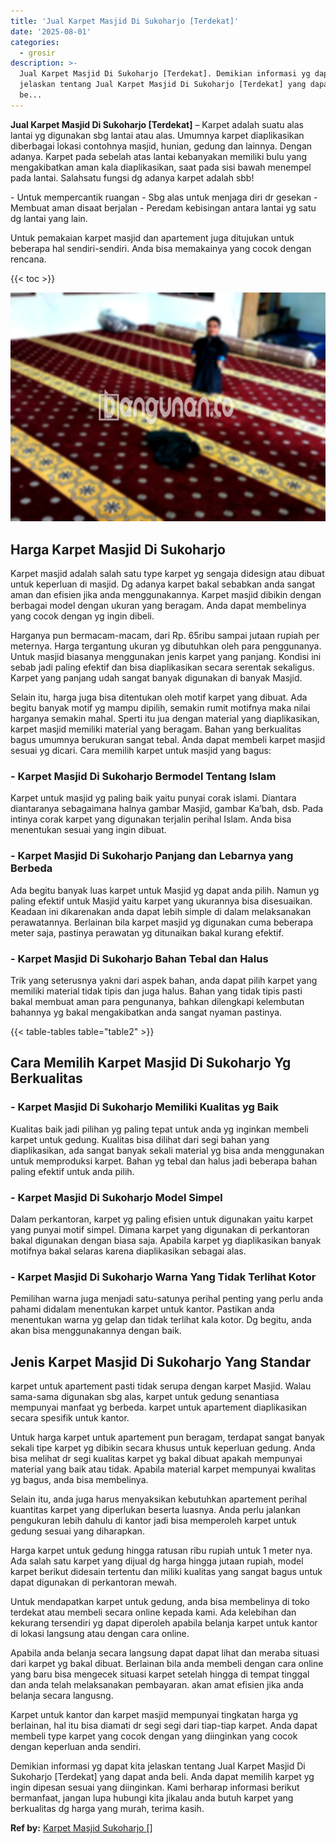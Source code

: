 ```yaml
---
title: 'Jual Karpet Masjid Di Sukoharjo [Terdekat]'
date: '2025-08-01'
categories:
  - grosir
description: >-
  Jual Karpet Masjid Di Sukoharjo [Terdekat]. Demikian informasi yg dapat kita
  jelaskan tentang Jual Karpet Masjid Di Sukoharjo [Terdekat] yang dapat anda
  be...
---
```


**Jual Karpet Masjid Di Sukoharjo \[Terdekat\]** – Karpet adalah suatu alas lantai yg digunakan sbg lantai atau alas. Umumnya karpet diaplikasikan diberbagai lokasi contohnya masjid, hunian, gedung dan lainnya. Dengan adanya. Karpet pada sebelah atas lantai kebanyakan memiliki bulu yang mengakibatkan aman kala diaplikasikan, saat pada sisi bawah menempel pada lantai. Salahsatu fungsi dg adanya karpet adalah sbb!

\- Untuk mempercantik ruangan - Sbg alas untuk menjaga diri dr gesekan - Membuat aman disaat berjalan - Peredam kebisingan antara lantai yg satu dg lantai yang lain.

Untuk pemakaian karpet masjid dan apartement juga ditujukan untuk beberapa hal sendiri-sendiri. Anda bisa memakainya yang cocok dengan rencana.

{{< toc >}}

![Jual Karpet Masjid Di Sukoharjo [Terdekat]](/images/grosir-karpet-murah-34.png)

## Harga Karpet Masjid Di Sukoharjo

Karpet masjid adalah salah satu type karpet yg sengaja didesign atau dibuat untuk keperluan di masjid. Dg adanya karpet bakal sebabkan anda sangat aman dan efisien jika anda menggunakannya. Karpet masjid dibikin dengan berbagai model dengan ukuran yang beragam. Anda dapat membelinya yang cocok dengan yg ingin dibeli.

Harganya pun bermacam-macam, dari Rp. 65ribu sampai jutaan rupiah per meternya. Harga tergantung ukuran yg dibutuhkan oleh para penggunanya. Untuk masjid biasanya menggunakan jenis karpet yang panjang. Kondisi ini sebab jadi paling efektif dan bisa diaplikasikan secara serentak sekaligus. Karpet yang panjang udah sangat banyak digunakan di banyak Masjid.

Selain itu, harga juga bisa ditentukan oleh motif karpet yang dibuat. Ada begitu banyak motif yg mampu dipilih, semakin rumit motifnya maka nilai harganya semakin mahal. Sperti itu jua dengan material yang diaplikasikan, karpet masjid memiliki material yang beragam. Bahan yang berkualitas bagus umumnya berukuran sangat tebal. Anda dapat membeli karpet masjid sesuai yg dicari. Cara memilih karpet untuk masjid yang bagus:

### \- Karpet Masjid Di Sukoharjo Bermodel Tentang Islam

Karpet untuk masjid yg paling baik yaitu punyai corak islami. Diantara diantaranya sebagaimana halnya gambar Masjid, gambar Ka’bah, dsb. Pada intinya corak karpet yang digunakan terjalin perihal Islam. Anda bisa menentukan sesuai yang ingin dibuat.

### \- Karpet Masjid Di Sukoharjo Panjang dan Lebarnya yang Berbeda

Ada begitu banyak luas karpet untuk Masjid yg dapat anda pilih. Namun yg paling efektif untuk Masjid yaitu karpet yang ukurannya bisa disesuaikan. Keadaan ini dikarenakan anda dapat lebih simple di dalam melaksanakan perawatannya. Berlainan bila karpet masjid yg digunakan cuma beberapa meter saja, pastinya perawatan yg ditunaikan bakal kurang efektif.

### \- Karpet Masjid Di Sukoharjo Bahan Tebal dan Halus

Trik yang seterusnya yakni dari aspek bahan, anda dapat pilih karpet yang memiliki material tidak tipis dan juga halus. Bahan yang tidak tipis pasti bakal membuat aman para pengunanya, bahkan dilengkapi kelembutan bahannya yg bakal mengakibatkan anda sangat nyaman pastinya.

{{< table-tables table="table2" >}}

## Cara Memilih Karpet Masjid Di Sukoharjo Yg Berkualitas

### \- Karpet Masjid Di Sukoharjo Memiliki Kualitas yg Baik

Kualitas baik jadi pilihan yg paling tepat untuk anda yg inginkan membeli karpet untuk gedung. Kualitas bisa dilihat dari segi bahan yang diaplikasikan, ada sangat banyak sekali material yg bisa anda menggunakan untuk memproduksi karpet. Bahan yg tebal dan halus jadi beberapa bahan paling efektif untuk anda pilih.

### \- Karpet Masjid Di Sukoharjo Model Simpel

Dalam perkantoran, karpet yg paling efisien untuk digunakan yaitu karpet yang punyai motif simpel. Dimana karpet yang digunakan di perkantoran bakal digunakan dengan biasa saja. Apabila karpet yg diaplikasikan banyak motifnya bakal selaras karena diaplikasikan sebagai alas.

### \- Karpet Masjid Di Sukoharjo Warna Yang Tidak Terlihat Kotor

Pemilihan warna juga menjadi satu-satunya perihal penting yang perlu anda pahami didalam menentukan karpet untuk kantor. Pastikan anda menentukan warna yg gelap dan tidak terlihat kala kotor. Dg begitu, anda akan bisa menggunakannya dengan baik.

## Jenis Karpet Masjid Di Sukoharjo Yang Standar

karpet untuk apartement pasti tidak serupa dengan karpet Masjid. Walau sama-sama digunakan sbg alas, karpet untuk gedung senantiasa mempunyai manfaat yg berbeda. karpet untuk apartement diaplikasikan secara spesifik untuk kantor.

Untuk harga karpet untuk apartement pun beragam, terdapat sangat banyak sekali tipe karpet yg dibikin secara khusus untuk keperluan gedung. Anda bisa melihat dr segi kualitas karpet yg bakal dibuat apakah mempunyai material yang baik atau tidak. Apabila material karpet mempunyai kwalitas yg bagus, anda bisa membelinya.

Selain itu, anda juga harus menyaksikan kebutuhkan apartement perihal kuantitas karpet yang diperlukan beserta luasnya. Anda perlu jalankan pengukuran lebih dahulu di kantor jadi bisa memperoleh karpet untuk gedung sesuai yang diharapkan.

Harga karpet untuk gedung hingga ratusan ribu rupiah untuk 1 meter nya. Ada salah satu karpet yang dijual dg harga hingga jutaan rupiah, model karpet berikut didesain tertentu dan miliki kualitas yang sangat bagus untuk dapat digunakan di perkantoran mewah.

Untuk mendapatkan karpet untuk gedung, anda bisa membelinya di toko terdekat atau membeli secara online kepada kami. Ada kelebihan dan kekurang tersendiri yg dapat diperoleh apabila belanja karpet untuk kantor di lokasi langsung atau dengan cara online.

Apabila anda belanja secara langsung dapat dapat lihat dan meraba situasi dari karpet yg bakal dibuat. Berlainan bila anda membeli dengan cara online yang baru bisa mengecek situasi karpet setelah hingga di tempat tinggal dan anda telah melaksanakan pembayaran. akan amat efisien jika anda belanja secara langusng.

Karpet untuk kantor dan karpet masjid mempunyai tingkatan harga yg berlainan, hal itu bisa diamati dr segi segi dari tiap-tiap karpet. Anda dapat membeli type karpet yang cocok dengan yang diinginkan yang cocok dengan keperluan anda sendiri.

Demikian informasi yg dapat kita jelaskan tentang Jual Karpet Masjid Di Sukoharjo \[Terdekat\] yang dapat anda beli. Anda dapat memilih karpet yg ingin dipesan sesuai yang diinginkan. Kami berharap informasi berikut bermanfaat, jangan lupa hubungi kita jikalau anda butuh karpet yang berkualitas dg harga yang murah, terima kasih.

**Ref by:**  [Karpet Masjid Sukoharjo []](https://id.wikipedia.org/wiki/Karpet)
